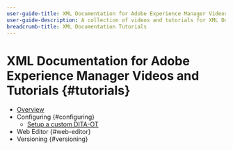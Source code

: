 ```yaml
---
user-guide-title: XML Documentation for Adobe Experience Manager Videos and Tutorials
user-guide-description: A collection of videos and tutorials for XML Documentation for Adobe Experience Manager.
breadcrumb-title: XML Documentation Tutorials
---
```

  
# XML Documentation for Adobe Experience Manager Videos and Tutorials {#tutorials}

+ [Overview](overview.md)
+ Configuring {#configuring}
  + [Setup a custom DITA-OT](./configuring/setup-a-custom-dita-ot.md)
+ Web Editor {#web-editor}
+ Versioning {#versioning}


